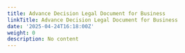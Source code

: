 ```yaml
---
title: Advance Decision Legal Document for Business
linkTitle: Advance Decision Legal Document for Business
date: '2025-04-24T16:18:00Z'
weight: 0
description: No content
---
```



